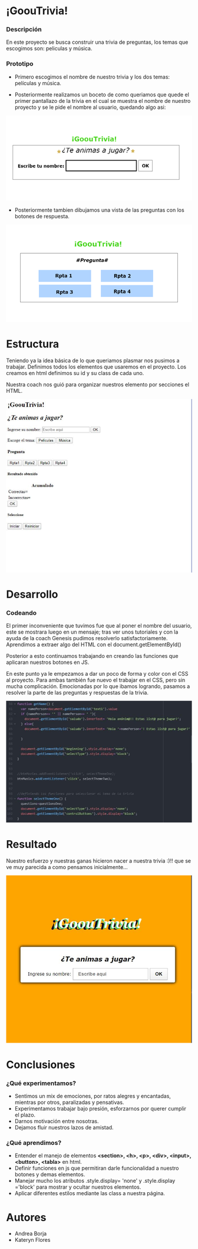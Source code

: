 # ¡GoouTrivia!


### Descripción

En este proyecto se busca construir una trivia de preguntas, los temas que escogimos son: peliculas y música.


### Prototipo

- Primero escogimos el nombre de nuestro trivia y los dos temas: películas y música.

- Posteriormente realizamos un boceto de como queriamos que quede el primer pantallazo de la trivia en el cual se muestra el nombre de nuestro proyecto y se le pide el nombre al usuario, quedando algo asi:
<img src='Whiteboard[1]-01.png'>

- Posteriormente tambien dibujamos una vista de las preguntas con los botones de respuesta.
<img src='Whiteboard[2]-01.png'>



# Estructura

Teniendo ya la idea básica de lo que queriamos plasmar nos pusimos a trabajar. Definimos todos los elementos que usaremos en el proyecto. Los creamos en html definimos su id y su class de cada uno.

Nuestra coach nos guió para organizar nuestros elemento por secciones el HTML.

<img src='inicios-html.JPG'>


# Desarrollo

### Codeando

El primer inconveniente que tuvimos fue que al poner el nombre del usuario, este se mostrara luego en un mensaje; tras ver unos tutoriales y con la ayuda de la coach Genesis pudimos resolverlo satisfactoriamente. Aprendimos a extraer algo del HTML con el document.getElementById()

Posterior a esto continuamos trabajando en creando las funciones que aplicaran nuestros botones en JS.

En este punto ya le empezamos a dar un poco de forma y color con el CSS al proyecto. Para ambas también fue nuevo el trabajar en el CSS, pero sin mucha complicación. Emocionadas por lo que ibamos logrando, pasamos a resolver la parte de las preguntas y respuestas de la trivia.

<img src='codeando.JPG'>

# Resultado

Nuestro esfuerzo y nuestras ganas hicieron nacer a nuestra trivia :)!! que se ve muy parecida a como pensamos inicialmente...

<img src='trivia-vista-final.JPG'>


# Conclusiones
### ¿Qué experimentamos?
- Sentimos un mix de emociones, por ratos alegres y encantadas, mientras por otros, paralizadas y pensativas.
- Experimentamos trabajar bajo presión, esforzarnos por querer cumplir el plazo.
- Darnos motivación entre nosotras.
- Dejamos fluir nuestros lazos de amistad.

 
### ¿Qué aprendimos?
- Entender el manejo de elementos **\<section\>, \<h\>, \<p\>, \<div>\, \<input\>, \<button\>, \<tabla\>** en html.
- Definir funciones en js que permitiran darle funcionalidad a nuestro botones y demas elementos.
- Manejar mucho los atributos .style.display= 'none' y .style.display ='block' para mostrar y ocultar nuestros elementos.
- Aplicar diferentes estilos mediante las class a nuestra página.


# Autores
- Andrea Borja
- Kateryn Flores
